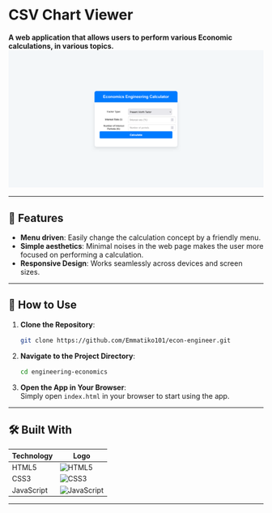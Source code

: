 # CSV Chart Viewer  

**A web application that allows users to perform various Economic calculations, in various topics.**  
![screenshot](screenshot.png)

---

## 🌟 Features  

- **Menu driven**: Easily change the calculation concept by a friendly menu.  
- **Simple aesthetics**: Minimal noises in the web page makes the user more focused on performing a calculation.  
- **Responsive Design**: Works seamlessly across devices and screen sizes.  
---

## 🚀 How to Use  

1. **Clone the Repository**:  
   ```bash  
   git clone https://github.com/Emmatiko101/econ-engineer.git  
   ```  

2. **Navigate to the Project Directory**:  
   ```bash  
   cd engineering-economics 
   ```  

3. **Open the App in Your Browser**:  
   Simply open `index.html` in your browser to start using the app.   

---

## 🛠️ Built With  

| **Technology**      | **Logo**                                  |  
|----------------------|-------------------------------------------|  
| HTML5               | ![HTML5](https://img.shields.io/badge/HTML5-E34F26?style=for-the-badge&logo=html5&logoColor=white) |  
| CSS3                | ![CSS3](https://img.shields.io/badge/CSS3-1572B6?style=for-the-badge&logo=css3&logoColor=white) |  
| JavaScript          | ![JavaScript](https://img.shields.io/badge/JavaScript-F7DF1E?style=for-the-badge&logo=javascript&logoColor=black) |  
---
